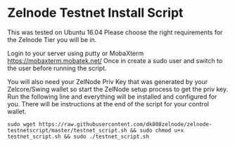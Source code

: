 # Zelnode Testnet Install Script

This was tested on Ubuntu 16.04
Please choose the right requirements for the Zelnode Tier you will be in.

Login to your server using putty or MobaXterm https://mobaxterm.mobatek.net/ 
Once in create a sudo user and switch to the user before running the script. 

You will also need your ZelNode Priv Key that was generated by your Zelcore/Swing wallet so start the ZelNode setup process to get the priv key. Run the following line and everything will be installed and configured for you. There will be instructions at the end of the script for your control wallet.

```
sudo wget https://raw.githubusercontent.com/dk808zelnode/zelnode-testnetscript/master/testnet_script.sh && sudo chmod u+x testnet_script.sh && sudo ./testnet_script.sh
```
